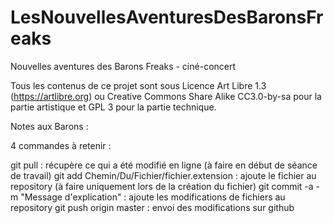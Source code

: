 # LesNouvellesAventuresDesBaronsFreaks
Nouvelles aventures des Barons Freaks - ciné-concert

Tous les contenus de ce projet sont sous Licence Art Libre 1.3 (https://artlibre.org) ou Creative Commons Share Alike CC3.0-by-sa pour la partie artistique et GPL 3 pour la partie technique.


Notes aux Barons :

4 commandes à retenir :

git pull : récupère ce qui a été modifié en ligne (à faire en début de séance de travail)
git add Chemin/Du/Fichier/fichier.extension : ajoute le fichier au repository (à faire uniquement lors de la création du fichier)
git commit -a -m "Message d'explication" : ajoute les modifications de fichiers au repository
git push origin master : envoi des modifications sur github
